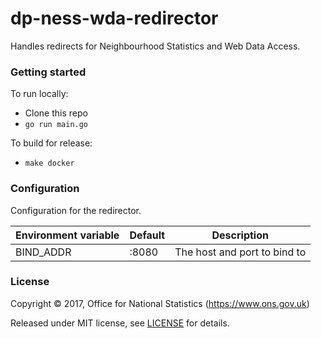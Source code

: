 dp-ness-wda-redirector
======================

Handles redirects for Neighbourhood Statistics and Web Data Access.

### Getting started

To run locally:

* Clone this repo
* `go run main.go`

To build for release:

* `make docker`

### Configuration

Configuration for the redirector.

| Environment variable | Default | Description
| -------------------- | ------- | -----------
| BIND_ADDR            | :8080   | The host and port to bind to

### License

Copyright ©‎ 2017, Office for National Statistics (https://www.ons.gov.uk)

Released under MIT license, see [LICENSE](LICENSE.md) for details.
